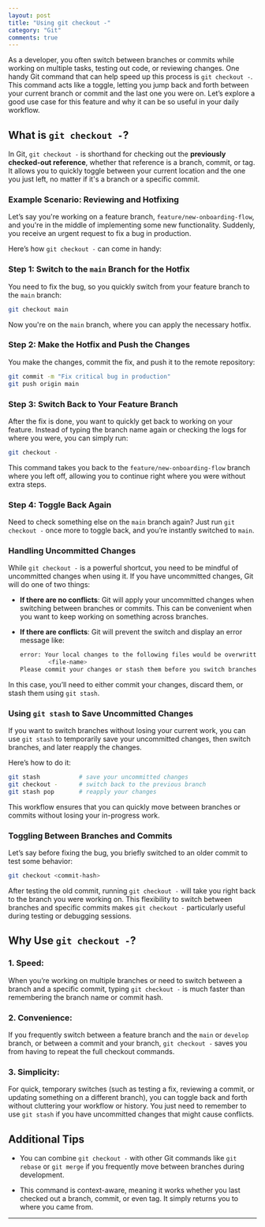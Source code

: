 ```yaml
---
layout: post
title: "Using git checkout -"
category: "Git"
comments: true
---
```


As a developer, you often switch between branches or commits while working on multiple tasks, testing out code, or reviewing changes. One handy Git command that can help speed up this process is `git checkout -`. This command acts like a toggle, letting you jump back and forth between your current branch or commit and the last one you were on. Let’s explore a good use case for this feature and why it can be so useful in your daily workflow.

## What is `git checkout -`?

In Git, `git checkout -` is shorthand for checking out the **previously checked-out reference**, whether that reference is a branch, commit, or tag. It allows you to quickly toggle between your current location and the one you just left, no matter if it's a branch or a specific commit.

### Example Scenario: Reviewing and Hotfixing

Let’s say you're working on a feature branch, `feature/new-onboarding-flow`, and you're in the middle of implementing some new functionality. Suddenly, you receive an urgent request to fix a bug in production.

Here’s how `git checkout -` can come in handy:

### Step 1: Switch to the `main` Branch for the Hotfix

You need to fix the bug, so you quickly switch from your feature branch to the `main` branch:
```bash
git checkout main
```
Now you're on the `main` branch, where you can apply the necessary hotfix.

### Step 2: Make the Hotfix and Push the Changes

You make the changes, commit the fix, and push it to the remote repository:
```bash
git commit -m "Fix critical bug in production"
git push origin main
```

### Step 3: Switch Back to Your Feature Branch

After the fix is done, you want to quickly get back to working on your feature. Instead of typing the branch name again or checking the logs for where you were, you can simply run:
```bash
git checkout -
```

This command takes you back to the `feature/new-onboarding-flow` branch where you left off, allowing you to continue right where you were without extra steps.

### Step 4: Toggle Back Again

Need to check something else on the `main` branch again? Just run `git checkout -` once more to toggle back, and you’re instantly switched to `main`.

### Handling Uncommitted Changes

While `git checkout -` is a powerful shortcut, you need to be mindful of uncommitted changes when using it. If you have uncommitted changes, Git will do one of two things:

- **If there are no conflicts**: Git will apply your uncommitted changes when switching between branches or commits. This can be convenient when you want to keep working on something across branches.

- **If there are conflicts**: Git will prevent the switch and display an error message like:
   ```bash
   error: Your local changes to the following files would be overwritten by checkout:
           <file-name>
   Please commit your changes or stash them before you switch branches.
   ```

In this case, you’ll need to either commit your changes, discard them, or stash them using `git stash`.

### Using `git stash` to Save Uncommitted Changes

If you want to switch branches without losing your current work, you can use `git stash` to temporarily save your uncommitted changes, then switch branches, and later reapply the changes.

Here’s how to do it:
```bash
git stash           # save your uncommitted changes
git checkout -      # switch back to the previous branch
git stash pop       # reapply your changes
```

This workflow ensures that you can quickly move between branches or commits without losing your in-progress work.

### Toggling Between Branches and Commits

Let’s say before fixing the bug, you briefly switched to an older commit to test some behavior:
```bash
git checkout <commit-hash>
```
After testing the old commit, running `git checkout -` will take you right back to the branch you were working on. This flexibility to switch between branches and specific commits makes `git checkout -` particularly useful during testing or debugging sessions.

## Why Use `git checkout -`?

### 1. **Speed**:
When you’re working on multiple branches or need to switch between a branch and a specific commit, typing `git checkout -` is much faster than remembering the branch name or commit hash.

### 2. **Convenience**:
If you frequently switch between a feature branch and the `main` or `develop` branch, or between a commit and your branch, `git checkout -` saves you from having to repeat the full checkout commands.

### 3. **Simplicity**:
For quick, temporary switches (such as testing a fix, reviewing a commit, or updating something on a different branch), you can toggle back and forth without cluttering your workflow or history. You just need to remember to use `git stash` if you have uncommitted changes that might cause conflicts.

## Additional Tips

- You can combine `git checkout -` with other Git commands like `git rebase` or `git merge` if you frequently move between branches during development.

- This command is context-aware, meaning it works whether you last checked out a branch, commit, or even tag. It simply returns you to where you came from.

---
